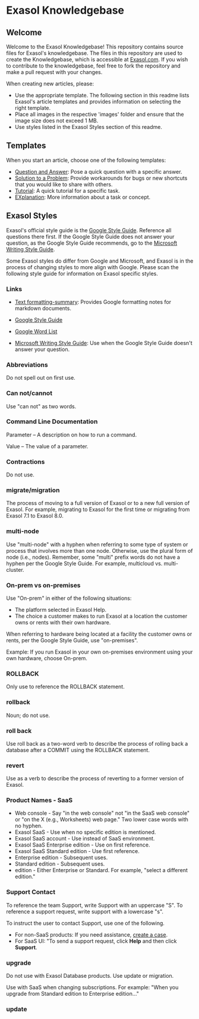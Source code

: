 # Exasol Knowledgebase

##

## Welcome

Welcome to the Exasol Knowledgebase! This repository contains source files for Exasol's knowledgebase. The files in this repository are used to create the Knowledgebase, which is accessible at [Exasol.com](https://exasol.com/). If you wish to contribute to the knowledgebase, feel free to fork the repository and make a pull request with your changes.

When creating new articles, please:

- Use the appropriate template. The following section in this readme lists Exasol's article templates and provides information on selecting the right template.
- Place all images in the respective 'images' folder and ensure that the image size does not exceed 1 MB.
- Use styles listed in the Exasol Styles section of this readme.

## Templates

When you start an article, choose one of the following templates:

- [Question and Answer](QuestionAndAnswer.md):  Pose a quick question with a specific answer.
- [Solution to a Problem](SolutionToAProblem.md): Provide workarounds for bugs or new shortcuts that you would like to share with others.
- [Tutorial](Tutorial.md): A quick tutorial for a specific task.
- [EXplanation](Explanation.md): More information about a task or concept.

## Exasol Styles

Exasol's official style guide is the [Google Style Guide](https://developers.google.com/style). Reference all questions there first. If the Google Style Guide does not answer your question, as the Google Style Guide recommends, go to the [Microsoft Writing Style Guide](https://docs.microsoft.com/en-us/style-guide/welcome/).

Some Exasol styles do differ from Google and Microsoft, and Exasol is in the process of changing styles to more align with Google. Please scan the following style guide for information on Exasol specific styles.

### Links

- [Text formatting-summary](https://developers.google.com/style/text-formatting): Provides Google formatting notes for markdown documents.

- [Google Style Guide](https://developers.google.com/style)
- [Google Word List](https://developers.google.com/style/word-list)
- [Microsoft Writing Style Guide](https://docs.microsoft.com/en-us/style-guide/welcome/): Use when the Google Style Guide doesn't answer your question.

### Abbreviations

Do not spell out on first use.

### Can not/cannot

Use "can not" as two words.

### Command Line Documentation

Parameter – A description on how to run a command.

Value – The value of a parameter.

### Contractions

Do not use.

### migrate/migration

The process of moving to a full version of Exasol or to a new full version of Exasol. For example, migrating to Exasol for the first time or migrating from Exasol 7.1 to Exasol 8.0.

### multi-node

Use "multi-node" with a hyphen when referring to some type of system or process that involves more than one node. Otherwise, use the plural form of node (i.e., nodes). Remember, some "multi" prefix words do not have a hyphen per the Google Style Guide. For example, multicloud vs. multi-cluster.

### On-prem vs on-premises

Use "On-prem" in either of the following situations:

- The platform selected in Exasol Help.
- The choice a customer makes to run Exasol at a location the customer owns or rents with their own hardware.

When referring to hardware being located at a facility the customer owns or rents, per the Google Style Guide, use "on-premises".

Example: If you run Exasol in your own on-premises environment using your own hardware, choose On-prem.

### ROLLBACK

Only use to reference the ROLLBACK statement.

### rollback

Noun; do not use.

### roll back

Use roll back as a two-word verb to describe the process of rolling back a database after a COMMIT using the ROLLBACK statement.

### revert

Use as a verb to describe the process of reverting to a former version of Exasol.

### Product Names - SaaS

- Web console - Say "in the web console" not "in the SaaS web console" or "on the X (e.g., Worksheets) web page." Two lower case words with no hyphen.
- Exasol SaaS - Use when no specific edition is mentioned.
- Exasol SaaS account - Use instead of SaaS environment.
- Exasol SaaS Enterprise edition - Use on first reference.
- Exasol SaaS Standard edition - Use first reference.
- Enterprise edition - Subsequent uses.
- Standard edition - Subsequent uses.
- edition - Either Enterprise or Standard. For example, "select a different edition."

### Support Contact

To reference the team Support, write Support with an uppercase "S". To reference a support request, write support with a lowercase "s".

To instruct the user to contact Support, use one of the following.

- For non-SaaS products: If you need assistance, [create a case](https://exasol.my.site.com/s/create-new-case?language=en_US).
- For SaaS UI: "To send a support request, click **Help** and then click **Support**.

### upgrade

Do not use with Exasol Database products. Use update or migration.

Use with SaaS when changing subscriptions. For example: "When you upgrade from Standard edition to Enterprise edition…"

### update
